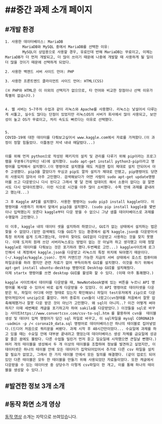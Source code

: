 <h1>##중간 과제 소개 페이지</h1>

<h2>#개발 환경</h2>

    1. 사용한 데이터베이스: MariaDB
            MariaDB와 MySQL 중에서 MariaDB를 선택한 이유:
            MySQL이 상업용으로 사용할 경우, 유료인데 반해 MariaDB는 무료이고, 이제는 MariaDB가 더 먼저 개발되고, 더 많이 쓰이기 때문에 나중에 개발할 때 사용하게 될 일이 더 많을 것이기 때문에 선택하게 되었다.

    2. 사용한 백엔드 서버 사이드 언어: PHP

    3. 사용한 프론트엔드 클라이언트 사이드 언어: HTML(CSS)

    (※ PHP와 HTML은 이 이외의 선택지가 없으므로, 타 언어와 비교한 장점이나 선택 이유가 특별히 없습니다.)


    4. 웹 서버는 5~7주차 수업과 같이 리눅스와 Apache를 사용했다. 리눅스는 낯설어서 다루는 게 서툴고, 실수도 많다는 단점이 있었지만 리눅스OS의 서버가 회사에서 많이 사용되고, 보안성이 높고 OS가 무료이고, 처리 속도도 빠르다는 이유로 선택했다. 


    5.  
    COVID-19에 대한 데이터를 다뤄보고싶어서 www.kaggle.com에서 자료를 가져왔다.(이 과정이 정말 힘들었다. 이틀동안 저녁 내내 매달렸다...)


    이를 위해 먼저 python으로 작성된 패키지의 설치 및 관리를 다루기 위해 pip이라는 프로그램을 우분투(가상머신 내)에 설치했다. sudo apt-get install python3-pip이라고 명령어를 입력해서 설치했다.(이 명령어로 설치했을 때도 처음엔 핍이 제대로 설치 안되어서 아주 고생했다. pip3을 깔았다가 무심코 pip도 깔자 설치가 제대로 안됐고, pip명령어도 당연히 사용되지 않아서 아주 고민했다. 검색해보다가 어떤 사람이 sudo apt-get update명령어를 쓰고 다운받으니 다시 된다고 그래서 몇 달 전에 업데이트 해서 소용이 없다는 걸 알면서도 다시 업데이트했다. 이런 식으로 시간을 아주 많이 소비했다. 수목 안에 과제를 끝내려고 했는데...)

    그 후 Kaggle API를 설치했다. 사용한 명령어는 sudo pip3 install kaggle이다. 이 명령어를 사용하기 위해서 앞에서 pip3을 설치했다. (sudo pip install kaggle을 몇번이나 입력했는지 모른다 kaggle부터 다운 받을 수 없으니 그냥 샘플 데이터베이스로 과제를 수행할까 고민했다.)

    이 이후, kaggle 내의 데이터 셋을 설치하려 하였으나, GUI가 없는 상태에서 설치하는 법은 찾을 수 없었다.(암만 검색해도 다들 GUI가 있는 환경에서 쉽게 kaggle.json을 다운받아서 특정 위치에 쉽게 드래그했는데, 아무리 찾아도 GUI없이 다운받고 사용하는 것을 찾지 못했다. 이때 도저히 원래 쓰던 서버리눅스로는 방법이 없는 것 아닐까 하고 생각했고 이때 정말 kaggle로 데이터를 다뤄보는 것은 포기하려 했다.두번째로 고민...) kaggle사이트에 로그인해서 내 계정에서 kaggle.json을 다운받고 리눅스의 특정 위치에 둬야했기 때문이다.(~/.kaggle/kaggle.json). 먼저 커맨드만 가능한 지금의 서버 상태에서 호스트 컴퓨터와 파일공유를 하려 했지만 관련 자료가 없어 부득이하게 GUI를 설치했다. 이것을 하기 위해서 apt-get install ubuntu-desktop 명령어로 Desktop GUI를 설치해줬다.
    이제 startx 명령어를 쓰면 desktop GUI를 활성화 할 수 있다. (이때 아주 통쾌했다.)

    kaggle 사이트에서 데이터를 다운받을 때, NewNotebook옆에 있는 버튼을 누르니 API 명령어를 복사할 수 있어서 바로 쉽게 다운받을 수 있었다. 이 API 명령어로 데이터셋을 다운받은 뒤, 파일이 어디에 어떤 형태로 있는지 확인해보니 파일이 test유저에게 zip으로 다운받아져있어서 unzip으로 풀었다. 여러 종류의 cvn들이 나왔고(cvn형태를 처음봐서 잘못 압축해제했거나 잘못 다운 받은 것이 아닌가 고민했다. 왜 sql이 아니지..? 이건 어떻게 써야하지? 이때 세번째로 캐글을 포기하고자 하여 sakila를 다운받았다.) 이것들을 sql로 바꾸는 사이트https://www.convertcsv.com/csv-to-sql.htm 를 활용하여 cvn을  테이블 생성 및 데이터 입력 명령어가 담긴 sql 파일로 바꾸고, 이 sql파일을 mysql CORONA19 -uadmin -p /< corona19_data.sql 명령어로 데이터베이스안 하나의 테이블로 집어넣었다.(드디어 처음으로 쿼리문을 써봤다. 과제 시작 후 48시간만이었다... 수요일에 과제를 하고 있을 때는 수요일 안에 대부분 끝내려고 했었는데 데이터베이스 생성 자체를 금요일에 성공할 줄은 꿈에도 몰랐다. 다른 수업들 밀린거 먼저 듣고 일요일에 시작했으면 큰일날 뻔했다.)
    여러 개의 테이블을 생성해서 두 개 이상의 테이블을 조합하여 정보를 발견하고 싶었지만, 이 데이터셋은 하나의 테이블 안에 모든 데이터가 집약되어있어서 추가로 다른 csv 파일을 설치할 필요가 없었고, 그래서 한 가지 테이블 안에서 모든 질의를 해결했다. (같이 업로드 되어있던 다른 테이블은 모두 한 테이블을 만들기 위해 사용되었던 자료들이었다. 또한 캐글에서 다운받을 수 있는 데이터셋 중 상당수가 이렇게 csv파일이 한 개고, 이를 통해 하나의 테이블을 생성할 수 있다.)

<h2>#발견한 정보 3개 소개</h2>

<h2>#동작 화면 소개 영상</h2>
<a href="">동작 영상</a>
소개는 자막으로 쓰여있습니다.